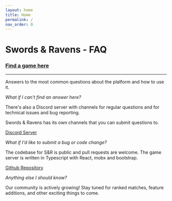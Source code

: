```yaml
---
layout: home
title: Home
permalink: /
nav_order: 0
---
```


# Swords & Ravens - FAQ

### [Find a game here](https://swordsandravens.net/games/)

---

Answers to the most common questions about the platform and how to use it.


*What if I can't find an answer here?*

There's also a Discord server with channels for regular questions and for technical issues and bug reporting.

Swords & Ravens has its own channels that you can submit questions to.

[Discord Server](https://discord.gg/PTM78bW8UP)

*What if I'd like to submit a bug or code change?*

The codebase for S&R is public and pull requests are welcome. The game server is written in Typescript with React, mobx and bootstrap.

[Github Repository](https://github.com/Longwelwind/swords-and-ravens)

*Anything else I should know?*

Our community is actively growing! Stay tuned for ranked matches, feature additions, and other exciting things to come.
